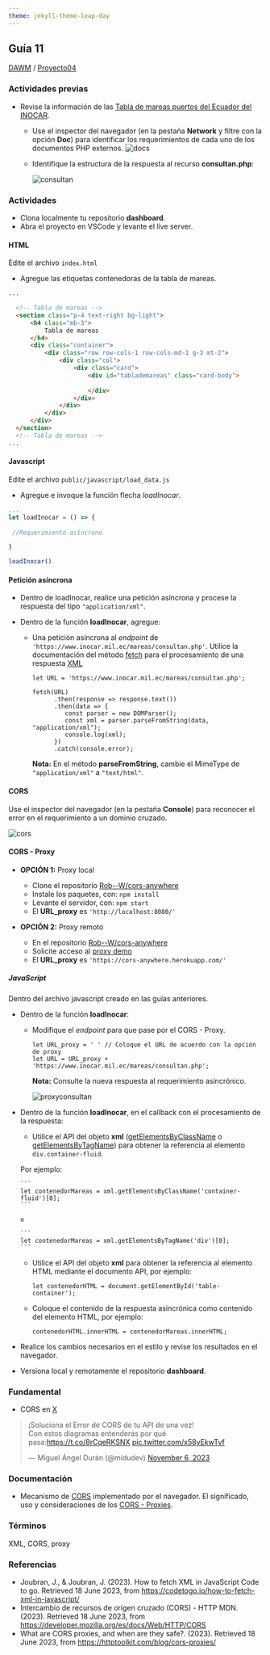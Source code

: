 ```yaml
---
theme: jekyll-theme-leap-day
---
```


## Guía 11

[DAWM](/DAWM/) / [Proyecto04](/DAWM/proyectos/2023/proyecto04)

### Actividades previas

* Revise la información de las [Tabla de mareas puertos del Ecuador del INOCAR](https://www.inocar.mil.ec/web/index.php/productos/tabla-mareas).

	- Use el inspector del navegador (en la pestaña **Network** y filtre con la opción **Doc**) para identificar los requerimientos de cada uno de los documentos PHP externos. 
  	![docs](imagenes/docs.png)

  - Identifique la estructura de la respuesta al recurso **consultan.php**:

  	![consultan](imagenes/consultan.png)

 
### Actividades

* Clona localmente tu repositorio **dashboard**.
* Abra el proyecto en VSCode y levante el live server.

#### HTML

Edite el archivo `index.html`

* Agregue las etiquetas contenedoras de la tabla de mareas.

```html
...

  <!-- Tabla de mareas -->
  <section class="p-4 text-right bg-light">
      <h4 class="mb-3">
          Tabla de mareas
      </h4>
      <div class="container">
          <div class="row row-cols-1 row-cols-md-1 g-3 mt-2">
              <div class="col">
                  <div class="card">
                      <div id="tablademareas" class="card-body">
                          
                      </div>
                  </div>
              </div>
          </div>
      </div>
  </section>
  <!-- Tabla de mareas -->
...
```

#### Javascript

Edite el archivo `public/javascript/load_data.js`

* Agregue e invoque la función flecha _loadInocar_.

```typescript
... 
let loadInocar = () => {
  
 //Requerimiento asíncrono

}

loadInocar()
```

#### Petición asíncrona

* Dentro de loadInocar, realice una petición asíncrona y procese la respuesta del tipo `"application/xml"`. 


* Dentro de la función **loadInocar**, agregue:

  - Una petición asíncrona al _endpoint_ de `'https://www.inocar.mil.ec/mareas/consultan.php'`. Utilice la documentación del método [fetch](https://www.javascripttutorial.net/javascript-fetch-api/) para el procesamiento de una respuesta [XML](https://codetogo.io/how-to-fetch-xml-in-javascript/)

	  ```
	  let URL = 'https://www.inocar.mil.ec/mareas/consultan.php';

	  fetch(URL)
		 	.then(response => response.text())
			.then(data => {
			   const parser = new DOMParser();
			   const xml = parser.parseFromString(data, "application/xml");
			   console.log(xml);
			})
			.catch(console.error);
	  ```

	**Nota:** En el método **parseFromString**, cambie el MimeType de `"application/xml"` a `"text/html"`.


#### CORS

Use el inspector del navegador (en la pestaña **Console**) para reconocer el error en el requerimiento a un dominio cruzado. 

![cors](imagenes/cors.png)

#### CORS - Proxy

* **OPCIÓN 1:** Proxy local

	+ Clone el repositorio [Rob--W/cors-anywhere](https://github.com/Rob--W/cors-anywhere) 
	+ Instale los paquetes, con: `npm install`
	+ Levante el servidor, con: `npm start`
	+ El **URL_proxy** es `'http://localhost:8080/'`

* **OPCIÓN 2:** Proxy remoto
	
	+ En el repositorio [Rob--W/cors-anywhere](https://github.com/Rob--W/cors-anywhere)
	+ Solicite acceso al [proxy demo](https://cors-anywhere.herokuapp.com/corsdemo)
	+ El **URL_proxy** es `'https://cors-anywhere.herokuapp.com/'`

##### JavaScript

Dentro del archivo javascript creado en las guías anteriores.

* Dentro de la función **loadInocar**:

	- Modifique el _endpoint_ para que pase por el CORS - Proxy.

		```
		let URL_proxy = ' ' // Coloque el URL de acuerdo con la opción de proxy
	  let URL = URL_proxy + 'https://www.inocar.mil.ec/mareas/consultan.php';
	  ```

		**Nota:** Consulte la nueva respuesta al requerimiento asincrónico.

		![proxyconsultan](imagenes/proxyconsultan.png)


* Dentro de la función **loadInocar**, en el callback con el procesamiento de la respuesta:

	- Utilice el API del objeto **xml** ([getElementsByClassName](https://developer.mozilla.org/es/docs/Web/API/Document/getElementsByClassName) o [getElementsByTagName](https://developer.mozilla.org/es/docs/Web/API/Document/getElementsByTagName)) para obtener la referencia al elemento `div.container-fluid`.

  	Por ejemplo:

	  ```
	  let contenedorMareas = xml.getElementsByClassName('container-fluid')[0];
	  ```

	  o 

	  ```
	  let contenedorMareas = xml.getElementsByTagName('div')[0];
	  ```

  - Utilice el API del objeto **xml** para obtener la referencia al elemento HTML mediante el documento API, por ejemplo:
  	  
	  ```
	  let contenedorHTML = document.getElementById('table-container');
	  ```

  - Coloque el contenido de la respuesta asincrónica como contenido del elemento HTML, por ejemplo:

	  ```
	  contenedorHTML.innerHTML = contenedorMareas.innerHTML;
	  ```

* Realice los cambios necesarios en el estilo y revise los resultados en el navegador.

* Versiona local y remotamente el repositorio **dashboard**.


### Fundamental

* CORS en [X](https://twitter.com/midudev/status/1721516493995716680)

<blockquote class="twitter-tweet"><p lang="es" dir="ltr">¡Soluciona el Error de CORS de tu API de una vez!<br>Con estos diagramas entenderás por qué pasa:<a href="https://t.co/8rCqeRKSNX">https://t.co/8rCqeRKSNX</a> <a href="https://t.co/x58yEkwTvf">pic.twitter.com/x58yEkwTvf</a></p>&mdash; Miguel Ángel Durán (@midudev) <a href="https://twitter.com/midudev/status/1721516493995716680?ref_src=twsrc%5Etfw">November 6, 2023</a></blockquote> <script async src="https://platform.twitter.com/widgets.js" charset="utf-8"></script>

### Documentación

* Mecanismo de [CORS](https://developer.mozilla.org/es/docs/Web/HTTP/CORS) implementado por el navegador. El significado, uso y consideraciones de los [CORS - Proxies](https://httptoolkit.com/blog/cors-proxies/).

### Términos

XML, CORS, proxy

### Referencias

* Joubran, J., & Joubran, J. (2023). How to fetch XML in JavaScript  Code to go. Retrieved 18 June 2023, from https://codetogo.io/how-to-fetch-xml-in-javascript/
* Intercambio de recursos de origen cruzado (CORS) - HTTP MDN. (2023). Retrieved 18 June 2023, from https://developer.mozilla.org/es/docs/Web/HTTP/CORS
* What are CORS proxies, and when are they safe?. (2023). Retrieved 18 June 2023, from https://httptoolkit.com/blog/cors-proxies/